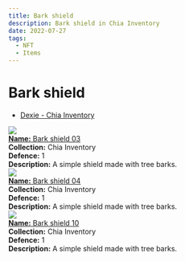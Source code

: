 ```yaml
---
title: Bark shield
description: Bark shield in Chia Inventory
date: 2022-07-27
tags:
  - NFT
  - Items
---
```


# Bark shield

- [Dexie - Chia Inventory]()

<div class="item_thumbnail_detail">
<img src="https://jrt5h4wplk72t55jbd2n7nci2newfwc2flog2aevrznwloulhizq.arweave.net/TGfT8s9av6n3qQj037RI00li2Foq3G0AlY5bZbqLOjM"><br/>
<div><a href="https://www.spacescan.io/xch/coin/0x0e98e087059a0e36d9f86a406ebe770e8b47abd9dd91d9a04a4f52cfc0a5c32b"><strong>Name:</strong> Bark shield 03</a></div>
<div><strong>Collection:</strong> Chia Inventory</div>
<div><strong>Defence:</strong> 1</div>
<div><strong>Description:</strong> A simple shield made with tree barks.</div>
</div>
<div class="item_thumbnail_detail">
<img src="https://t545q4twwb42g3yt2f3d6pqfzykqjigksoexwrclnxogmeqyb4.arweave.net/n3nYcnaweaNvE9F2Pz_4FzhUEoMqTiXtES23cZhIYD8"><br/>
<div><a href="https://www.spacescan.io/xch/coin/0x8853c532c1aae1ee1752730ce3964a79de33a3778cba79e4a76f07667681ac21"><strong>Name:</strong> Bark shield 04</a></div>
<div><strong>Collection:</strong> Chia Inventory</div>
<div><strong>Defence:</strong> 1</div>
<div><strong>Description:</strong> A simple shield made with tree barks.</div>
</div>
<div class="item_thumbnail_detail">
<img src="https://bv46xgta2twphxxxuxtpn3ixvhgnmfnsyxl3eyyfqarru5mray.arweave.net/DXnrmmDU7PPe96Xm9-u0XqczWFbLF17JjBYAjGnWRBg"><br/>
<div><a href="https://www.spacescan.io/xch/coin/0xa1558786d62e02a82df52ba7df98fd619dd560e1a1c9e52874bebc5c61bc18b6"><strong>Name:</strong> Bark shield 10</a></div>
<div><strong>Collection:</strong> Chia Inventory</div>
<div><strong>Defence:</strong> 1</div>
<div><strong>Description:</strong> A simple shield made with tree barks.</div>
</div>

